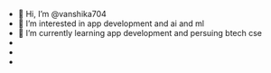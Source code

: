 - 👋 Hi, I’m @vanshika704
- 👀 I’m interested in app development and ai and ml
- 🌱 I’m currently learning app development and persuing btech cse
- 
- 
- 

<!---
vanshika704/vanshika704 is a ✨ special ✨ repository because its `README.md` (this file) appears on your GitHub profile.
You can click the Preview link to take a look at your changes.
--->
